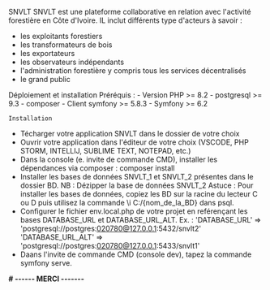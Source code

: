 SNVLT
SNVLT est une plateforme collaborative en relation avec l'activité forestière en Côte d'Ivoire. IL inclut différents type d'acteurs à savoir :
- les exploitants forestiers
- les transformateurs de bois
- les exportateurs
- les observateurs indépendants
- l'administration forestière y compris tous les services décentralisés
- le grand public

Déploiement et installation
    Préréquis :
        - Version PHP >= 8.2
        - postgresql >= 9.3
        - composer
        - Client symfony >= 5.8.3
        - Symfony >= 6.2
    
    Installation
- Técharger votre application SNVLT dans le dossier de votre choix
- Ouvrir votre application dans l'éditeur de votre choix (VSCODE, PHP STORM, INTELLIJ, SUBLIME TEXT, NOTEPAD, etc.)
- Dans la console (e. invite de commande CMD), installer les dépendances via composer : composer install
- Installer les bases de données SNVLT_1 et SNVLT_2 présentes dans le dossier BD. NB : Dézipper la base de données SNVLT_2
  Astuce : Pour installer les bases de données, copiez les BD sur la racine du lecteur C ou D puis utilisez la commande \i C:/{nom_de_la_BD} dans psql.
- Configurer le fichier env.local.php de votre projet en reférençant les bases DATABASE_URL et DATABASE_URL_ALT.
  Ex. : 'DATABASE_URL' => 'postgresql://postgres:020780@127.0.0.1:5432/snvlt2'
        'DATABASE_URL_ALT' => 'postgresql://postgres:020780@127.0.0.1:5433/snvlt1'
- Daans l'invite de commande CMD (console dev), tapez la commande symfony serve.


**# ------ MERCI -------**
